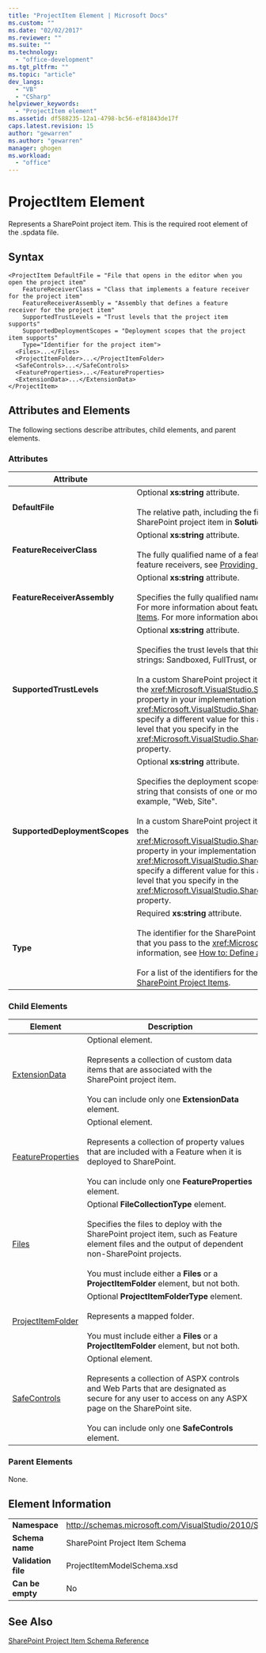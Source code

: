 ```yaml
---
title: "ProjectItem Element | Microsoft Docs"
ms.custom: ""
ms.date: "02/02/2017"
ms.reviewer: ""
ms.suite: ""
ms.technology: 
  - "office-development"
ms.tgt_pltfrm: ""
ms.topic: "article"
dev_langs: 
  - "VB"
  - "CSharp"
helpviewer_keywords: 
  - "ProjectItem element"
ms.assetid: df588235-12a1-4798-bc56-ef81843de17f
caps.latest.revision: 15
author: "gewarren"
ms.author: "gewarren"
manager: ghogen
ms.workload: 
  - "office"
---
```

# ProjectItem Element
  Represents a SharePoint project item. This is the required root element of the .spdata file.  
  
## Syntax  
  
```  
<ProjectItem DefaultFile = "File that opens in the editor when you open the project item"  
    FeatureReceiverClass = "Class that implements a feature receiver for the project item"  
    FeatureReceiverAssembly = "Assembly that defines a feature receiver for the project item"  
    SupportedTrustLevels = "Trust levels that the project item supports"  
    SupportedDeploymentScopes = "Deployment scopes that the project item supports"  
    Type="Identifier for the project item">  
  <Files>...</Files>  
  <ProjectItemFolder>...</ProjectItemFolder>  
  <SafeControls>...</SafeControls>  
  <FeatureProperties>...</FeatureProperties>  
  <ExtensionData>...</ExtensionData>  
</ProjectItem>  
```  
  
## Attributes and Elements  
 The following sections describe attributes, child elements, and parent elements.  
  
### Attributes  
  
|Attribute|Description|  
|---------------|-----------------|  
|**DefaultFile**|Optional **xs:string** attribute.<br /><br /> The relative path, including the file name, of the file that opens in the Visual Studio editor when you open the SharePoint project item in **Solution Explorer**. The path is relative from the folder that contains the .spdata file.|  
|**FeatureReceiverClass**|Optional **xs:string** attribute.<br /><br /> The fully qualified name of a feature receiver class for this SharePoint project item. For more information about feature receivers, see [Providing Packaging and Deployment Information in Project Items](../sharepoint/providing-packaging-and-deployment-information-in-project-items.md).|  
|**FeatureReceiverAssembly**|Optional **xs:string** attribute.<br /><br /> Specifies the fully qualified name of an assembly that defines a feature receiver for this SharePoint project item. For more information about feature receivers, see [Providing Packaging and Deployment Information in Project Items](../sharepoint/providing-packaging-and-deployment-information-in-project-items.md). For more information about fully qualified assembly names, see [Assembly Names](/dotnet/framework/app-domains/assembly-names).|  
|**SupportedTrustLevels**|Optional **xs:string** attribute.<br /><br /> Specifies the trust levels that this SharePoint project item supports. This value can be one of the following strings: Sandboxed, FullTrust, or All. The value All specifies both Sandboxed and FullTrust.<br /><br /> In a custom SharePoint project item type, the value of this attribute corresponds to the value that you assign to the <xref:Microsoft.VisualStudio.SharePoint.ISharePointProjectItemTypeDefinition.SupportedTrustLevels%2A> property in your implementation of the <xref:Microsoft.VisualStudio.SharePoint.ISharePointProjectItemTypeProvider.InitializeType%2A> method. If you specify a different value for this attribute, Visual Studio overwrites the value so that it specifies the same trust level that you specify in the <xref:Microsoft.VisualStudio.SharePoint.ISharePointProjectItemTypeDefinition.SupportedTrustLevels%2A> property.|  
|**SupportedDeploymentScopes**|Optional **xs:string** attribute.<br /><br /> Specifies the deployment scopes that this SharePoint project item supports. This value is a comma-delimited string that consists of one or more of the following strings: Farm, Site, Web, WebApplication, or Package. For example, "Web, Site".<br /><br /> In a custom SharePoint project item type, the value of this attribute corresponds to the value that you assign to the <xref:Microsoft.VisualStudio.SharePoint.ISharePointProjectItemTypeDefinition.SupportedDeploymentScopes%2A> property in your implementation of the <xref:Microsoft.VisualStudio.SharePoint.ISharePointProjectItemTypeProvider.InitializeType%2A> method. If you specify a different value for this attribute, Visual Studio overwrites the value so that it specifies the same trust level that you specify in the <xref:Microsoft.VisualStudio.SharePoint.ISharePointProjectItemTypeDefinition.SupportedDeploymentScopes%2A> property.|  
|**Type**|Required **xs:string** attribute.<br /><br /> The identifier for the SharePoint project item. In a custom SharePoint project item type, the identifier is the string that you pass to the <xref:Microsoft.VisualStudio.SharePoint.SharePointProjectItemTypeAttribute>. For more information, see [How to: Define a SharePoint Project Item Type](../sharepoint/how-to-define-a-sharepoint-project-item-type.md).<br /><br /> For a list of the identifiers for the built-in SharePoint project items included with Visual Studio, see [Extending SharePoint Project Items](../sharepoint/extending-sharepoint-project-items.md).|  
  
### Child Elements  
  
|Element|Description|  
|-------------|-----------------|  
|[ExtensionData](../sharepoint/extensiondata-element.md)|Optional element.<br /><br /> Represents a collection of custom data items that are associated with the SharePoint project item.<br /><br /> You can include only one **ExtensionData** element.|  
|[FeatureProperties](../sharepoint/featureproperties-element.md)|Optional element.<br /><br /> Represents a collection of property values that are included with a Feature when it is deployed to SharePoint.<br /><br /> You can include only one **FeatureProperties** element.|  
|[Files](../sharepoint/files-element.md)|Optional **FileCollectionType** element.<br /><br /> Specifies the files to deploy with the SharePoint project item, such as Feature element files and the output of dependent non-SharePoint projects.<br /><br /> You must include either a **Files** or a **ProjectItemFolder** element, but not both.|  
|[ProjectItemFolder](../sharepoint/projectitemfolder-element.md)|Optional **ProjectItemFolderType** element.<br /><br /> Represents a mapped folder.<br /><br /> You must include either a **Files** or a **ProjectItemFolder** element, but not both.|  
|[SafeControls](../sharepoint/safecontrols-element.md)|Optional element.<br /><br /> Represents a collection of ASPX controls and Web Parts that are designated as secure for any user to access on any ASPX page on the SharePoint site.<br /><br /> You can include only one **SafeControls** element.|  
  
### Parent Elements  
 None.  
  
## Element Information  
  
|||  
|-|-|  
|**Namespace**|http://schemas.microsoft.com/VisualStudio/2010/SharePointTools/SharePointProjectItemModel|  
|**Schema name**|SharePoint Project Item Schema|  
|**Validation file**|ProjectItemModelSchema.xsd|  
|**Can be empty**|No|  
  
## See Also  
 [SharePoint Project Item Schema Reference](../sharepoint/sharepoint-project-item-schema-reference.md)  
  
  